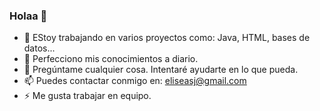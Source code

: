 ### Holaa 👋

- 🔭 EStoy trabajando en varios proyectos como: Java, HTML, bases de datos...
- 🌱 Perfecciono mis conocimientos a diario.
- 💬 Pregúntame cualquier cosa. Intentaré ayudarte en lo que pueda.
- 📫 Puedes contactar conmigo en: eliseasj@gmail.com
- ⚡ Me gusta trabajar en equipo.
